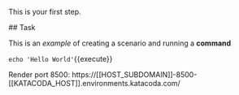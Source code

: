 This is your first step.

## Task

This is an _example_ of creating a scenario and running a **command**

`echo 'Hello World'`{{execute}}


Render port 8500: https://[[HOST_SUBDOMAIN]]-8500-[[KATACODA_HOST]].environments.katacoda.com/
